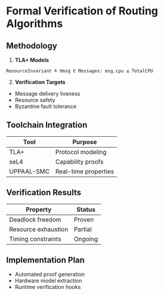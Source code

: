 # Formal Verification of Routing Algorithms

## Methodology
1. **TLA+ Models**
```tla
ResourceInvariant ≜ ∀msg ∈ Messages: msg.cpu ≤ TotalCPU
```

2. **Verification Targets**
- Message delivery liveness
- Resource safety
- Byzantine fault tolerance

## Toolchain Integration
| Tool       | Purpose              |
|------------|----------------------|
| TLA+       | Protocol modeling    |
| seL4       | Capability proofs    |
| UPPAAL-SMC | Real-time properties |

## Verification Results
| Property            | Status  |
|---------------------|---------|
| Deadlock freedom    | Proven  |
| Resource exhaustion | Partial |
| Timing constraints  | Ongoing |

## Implementation Plan
- Automated proof generation
- Hardware model extraction
- Runtime verification hooks
